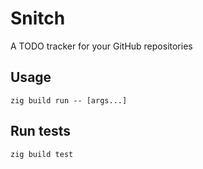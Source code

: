 # Snitch
A TODO tracker for your GitHub repositories

## Usage

```console
zig build run -- [args...]
```

## Run tests

```console
zig build test
```
